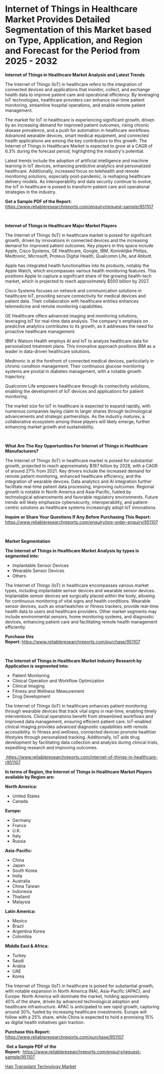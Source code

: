 <p><h1>Internet of Things in Healthcare Market Provides Detailed Segmentation of this Market based on Type, Application, and Region and Forecast for the Period from 2025 - 2032</h1></p><p><strong>Internet of Things in Healthcare Market Analysis and Latest Trends</strong></p>
<p><p>The Internet of Things (IoT) in healthcare refers to the integration of connected devices and applications that monitor, collect, and exchange health data to improve patient care and operational efficiency. By leveraging IoT technologies, healthcare providers can enhance real-time patient monitoring, streamline hospital operations, and enable remote patient management.</p><p>The market for IoT in healthcare is experiencing significant growth, driven by an increasing demand for improved patient outcomes, rising chronic disease prevalence, and a push for automation in healthcare workflows. Advanced wearable devices, smart medical equipment, and connected health applications are among the key contributors to this growth. The Internet of Things in Healthcare Market is expected to grow at a CAGR of 6.3% during the forecast period, highlighting the industry's potential.</p><p>Latest trends include the adoption of artificial intelligence and machine learning in IoT devices, enhancing predictive analytics and personalized healthcare. Additionally, increased focus on telehealth and remote monitoring solutions, especially post-pandemic, is reshaping healthcare delivery models. As interoperability and data security continue to evolve, the IoT in healthcare is poised to transform patient care and operational strategies in the industry.</p></p>
<p><strong>Get a Sample PDF of the Report:&nbsp;</strong> <a href="https://www.reliableresearchreports.com/enquiry/request-sample/951107?utm_campaign=3063&utm_medium=2&utm_source=Github&utm_content=ia&utm_term=10032025&utm_id=internet-of-things-in-healthcare">https://www.reliableresearchreports.com/enquiry/request-sample/951107</a></p>
<p>&nbsp;</p>
<p><strong>Internet of Things in Healthcare Major Market Players</strong></p>
<p><p>The Internet of Things (IoT) in healthcare market is poised for significant growth, driven by innovations in connected devices and the increasing demand for improved patient outcomes. Key players in this space include Apple, Cisco Systems, GE Healthcare, Google, IBM, Koninklijke Philips, Medtronic, Microsoft, Proteus Digital Health, Qualcomm Life, and Abbott.</p><p>Apple has integrated health functionalities into its products, notably the Apple Watch, which encompasses various health monitoring features. This positions Apple to capture a significant share of the growing health-tech market, which is projected to reach approximately $500 billion by 2027.</p><p>Cisco Systems focuses on network and communication solutions in healthcare IoT, providing secure connectivity for medical devices and patient data. Their collaboration with healthcare entities enhances telemedicine and remote monitoring capabilities.</p><p>GE Healthcare offers advanced imaging and monitoring solutions, leveraging IoT for real-time data analysis. The company's emphasis on predictive analytics contributes to its growth, as it addresses the need for proactive healthcare management.</p><p>IBM's Watson Health employs AI and IoT to analyze healthcare data for personalized treatment plans. This innovative approach positions IBM as a leader in data-driven healthcare solutions.</p><p>Medtronic is at the forefront of connected medical devices, particularly in chronic condition management. Their continuous glucose monitoring systems are pivotal in diabetes management, with a notable growth trajectory.</p><p>Qualcomm Life empowers healthcare through its connectivity solutions, enabling the development of IoT devices and applications for patient monitoring.</p><p>The market size for IoT in healthcare is expected to expand rapidly, with numerous companies laying claim to larger shares through technological advancements and strategic partnerships. As the industry matures, a collaborative ecosystem among these players will likely emerge, further enhancing market growth and sustainability.</p></p>
<p>&nbsp;</p>
<p><strong>What Are The Key Opportunities For Internet of Things in Healthcare Manufacturers?</strong></p>
<p><p>The Internet of Things (IoT) in healthcare market is poised for substantial growth, projected to reach approximately $187 billion by 2028, with a CAGR of around 27% from 2021. Key drivers include the increased demand for remote patient monitoring, enhanced healthcare efficiency, and the integration of wearable devices. Data analytics and AI integration further facilitate real-time patient data processing, improving outcomes. Regional growth is notable in North America and Asia-Pacific, fueled by technological advancements and favorable regulatory environments. Future trends will likely emphasize cybersecurity, interoperability, and patient-centric solutions as healthcare systems increasingly adopt IoT innovations.</p></p>
<p><strong>Inquire or Share Your Questions If Any Before Purchasing This Report:</strong> <a href="https://www.reliableresearchreports.com/enquiry/pre-order-enquiry/951107?utm_campaign=3063&utm_medium=2&utm_source=Github&utm_content=ia&utm_term=10032025&utm_id=internet-of-things-in-healthcare">https://www.reliableresearchreports.com/enquiry/pre-order-enquiry/951107</a></p>
<p>&nbsp;</p>
<p><strong>Market Segmentation</strong></p>
<p><strong>The Internet of Things in Healthcare Market Analysis by types is segmented into:</strong></p>
<p><ul><li>Implantable Sensor Devices</li><li>Wearable Sensor Devices</li><li>Others</li></ul></p>
<p><p>The Internet of Things (IoT) in healthcare encompasses various market types, including implantable sensor devices and wearable sensor devices. Implantable sensor devices are surgically placed within the body, allowing for continuous monitoring of vital signs and health conditions. Wearable sensor devices, such as smartwatches or fitness trackers, provide real-time health data to users and healthcare providers. Other market segments may include environmental sensors, home monitoring systems, and diagnostic devices, enhancing patient care and facilitating remote health management efficiently.</p></p>
<p><strong>Purchase this Report:&nbsp;</strong><a href="https://www.reliableresearchreports.com/purchase/951107?utm_campaign=3063&utm_medium=2&utm_source=Github&utm_content=ia&utm_term=10032025&utm_id=internet-of-things-in-healthcare">https://www.reliableresearchreports.com/purchase/951107</a></p>
<p>&nbsp;</p>
<p><strong>The Internet of Things in Healthcare Market Industry Research by Application is segmented into:</strong></p>
<p><ul><li>Patient Monitoring</li><li>Clinical Operation and Workflow Optimization</li><li>Clinical Imaging</li><li>Fitness and Wellness Measurement</li><li>Drug Development</li></ul></p>
<p><p>The Internet of Things (IoT) in healthcare enhances patient monitoring through wearable devices that track vital signs in real-time, enabling timely interventions. Clinical operations benefit from streamlined workflows and improved data management, ensuring efficient patient care. IoT-enabled clinical imaging provides advanced diagnostic capabilities with remote accessibility. In fitness and wellness, connected devices promote healthier lifestyles through personalized tracking. Additionally, IoT aids drug development by facilitating data collection and analysis during clinical trials, expediting research and improving outcomes.</p></p>
<p><a href="https://www.reliableresearchreports.com/internet-of-things-in-healthcare-r951107?utm_campaign=3063&utm_medium=2&utm_source=Github&utm_content=ia&utm_term=10032025&utm_id=internet-of-things-in-healthcare">&nbsp;https://www.reliableresearchreports.com/internet-of-things-in-healthcare-r951107</a></p>
<p><strong>In terms of Region, the Internet of Things in Healthcare Market Players available by Region are:</strong></p>
<p>
    <p> <strong> North America: </strong>
        <ul>
            <li>United States</li>
            <li>Canada</li>
        </ul>
        </p> 
    <p> <strong> Europe: </strong>
        <ul>
            <li>Germany</li>
            <li>France</li>
            <li>U.K.</li>
            <li>Italy</li>
            <li>Russia</li>
        </ul>
        </p> 
    <p> <strong> Asia-Pacific: </strong>
        <ul>
            <li>China</li>
            <li>Japan</li>
            <li>South Korea</li>
            <li>India</li>
            <li>Australia</li>
            <li>China Taiwan</li>
            <li>Indonesia</li>
            <li>Thailand</li>
            <li>Malaysia</li>
        </ul>
        </p> 
    <p> <strong> Latin America: </strong>
        <ul>
            <li>Mexico</li>
            <li>Brazil</li>
            <li>Argentina Korea</li>
            <li>Colombia</li>
        </ul>
        </p> 
    <p> <strong> Middle East & Africa: </strong>
        <ul>
            <li>Turkey</li>
            <li>Saudi</li>
            <li>Arabia</li>
            <li>UAE</li>
            <li>Korea</li>
        </ul>
    </p>
    </p>
<p><p>The Internet of Things (IoT) in healthcare is poised for substantial growth, with notable expansion in North America (NA), Asia-Pacific (APAC), and Europe. North America will dominate the market, holding approximately 40% of the share, driven by advanced technological adoption and healthcare infrastructure. APAC is anticipated to see rapid growth, capturing around 30%, fueled by increasing healthcare investments. Europe will follow with a 25% share, while China is expected to hold a promising 15% as digital health initiatives gain traction.</p></p>
<p><strong>Purchase this Report: </strong><a href="https://www.reliableresearchreports.com/purchase/951107?utm_campaign=3063&utm_medium=2&utm_source=Github&utm_content=ia&utm_term=10032025&utm_id=internet-of-things-in-healthcare">https://www.reliableresearchreports.com/purchase/951107</a></p>
<p>&nbsp;<strong>Get a Sample PDF of the Report:&nbsp;&nbsp;</strong><a href="https://www.reliableresearchreports.com/enquiry/request-sample/951107?utm_campaign=3063&utm_medium=2&utm_source=Github&utm_content=ia&utm_term=10032025&utm_id=internet-of-things-in-healthcare">https://www.reliableresearchreports.com/enquiry/request-sample/951107</a></p>
<p><strong></strong></p>
<p><p><a href="https://github.com/penecorodz74/Market-Research-Report-List-1/blob/main/hair-transplant-technology-market.md?utm_campaign=3063&utm_medium=2&utm_source=Github&utm_content=ia&utm_term=10032025&utm_id=internet-of-things-in-healthcare">Hair Transplant Technology Market</a></p></p>